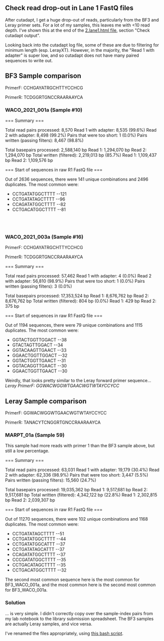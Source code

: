 ## Check read drop-out in Lane 1 FastQ files

After cutadapt, I get a huge drop-out of reads, particularly from the BF3 and Leray primer sets. For a lot of my samples, this leaves me with <10 read depth. I've shown this at the end of the [2.lane1.html file](https://github.com/mfisher5/EGC-Salish-Sea/blob/master/test-lane-1/scripts/2.split.primers.lane1.html), section "Check cutadapt output".

Looking back into the cutadapt log file, some of these are due to filtering for minimum length (esp. LerayXT). However, in the majority, the "Read 1 with adapter" is super low, and so cutadapt does not have many paired sequences to write out.


## BF3 Sample comparison 

PrimerF: CCHGAYATRGCHTTYCCHCG

PrimerR: TCDGGRTGNCCRAARAAYCA


### WACO_2021_001a (Sample #10)

=== Summary ===

Total read pairs processed:              8,570
  Read 1 with adapter:                   8,535 (99.6%)
  Read 2 with adapter:                   8,498 (99.2%)
Pairs that were too short:                   1 (0.0%)
Pairs written (passing filters):         8,467 (98.8%)

Total basepairs processed:     2,588,140 bp
  Read 1:     1,294,070 bp
  Read 2:     1,294,070 bp
Total written (filtered):      2,219,013 bp (85.7%)
  Read 1:     1,109,437 bp
  Read 2:     1,109,576 bp
  
  
  
=== Start of sequences in raw R1 FastQ file ===

Out of 2636 sequences, there were 141 unique combinations and 2496 duplicates.
The most common were:

- CCTGATATGGCTTTT --121
- CCTGATATAGCTTTT --96
- CCAGATATGGCTTTT --82
- CCTGACATGGCTTTT --81

<br>
<br>

### WACO_2021_003a (Sample #16)

PrimerF: CCHGAYATRGCHTTYCCHCG

PrimerR: TCDGGRTGNCCRAARAAYCA

=== Summary ===

Total read pairs processed:             57,462
  Read 1 with adapter:                       4 (0.0%)
  Read 2 with adapter:                  56,810 (98.9%)
Pairs that were too short:                   1 (0.0%)
Pairs written (passing filters):             3 (0.0%)

Total basepairs processed:    17,353,524 bp
  Read 1:     8,676,762 bp
  Read 2:     8,676,762 bp
Total written (filtered):            804 bp (0.0%)
  Read 1:           429 bp
  Read 2:           375 bp

  
  
=== Start of sequences in raw R1 FastQ file ===

Out of 1194 sequences, there were 79 unique combinations and 1115 duplicates.
The most common were:

- GGTACTGGTTGGACT --38
- GTACTAGTTGGACT --34
- GGTACAAGTTGAACT --33
- GGAACTGGTTGGACT --32
- GGTACTGGTTGAACT --31
- GGTACAGGTTGAACT --30
- GGAACTGGTTGAACT --30

Weirdly, that looks pretty similar to the Leray forward primer sequence...
*Leray PrimerF: GGWACWGGWTGAACWGTWTAYCCYCC*

## Leray Sample comparison

PrimerF: GGWACWGGWTGAACWGTWTAYCCYCC

PrimerR: TANACYTCNGGRTGNCCRAARAAYCA

### MARPT_01a (Sample 59)

This sample had more reads with primer 1 than the BF3 sample above, but still a low percentage. 

=== Summary ===

Total read pairs processed:             63,031
  Read 1 with adapter:                  19,179 (30.4%)
  Read 2 with adapter:                  62,336 (98.9%)
Pairs that were too short:               3,447 (5.5%)
Pairs written (passing filters):        15,560 (24.7%)

Total basepairs processed:    19,035,362 bp
  Read 1:     9,517,681 bp
  Read 2:     9,517,681 bp
Total written (filtered):      4,342,122 bp (22.8%)
  Read 1:     2,302,815 bp
  Read 2:     2,039,307 bp

=== Start of sequences in raw R1 FastQ file ===

Out of 11270 sequences, there were 102 unique combinations and 1168 duplicates.
The most common were:
- CCTGATATAGCTTTT --51
- CCTGATATGGCTTTT --44
- CCTGATATGGCATTT --37
- CCTGATATAGCATTT --37
- CCAGATATGGCTTTT --37
- CCCGATATGGCTTTT --35
- CCTGACATAGCTTTT --35
- CCTGACATGGCTTTT --32

The second most common sequence here is the most common for BF3_WACO_001a, and the most common here is the second most common for BF3_WACO_001a. 


### Solution

... is very simple. I didn't correctly copy over the sample-index pairs from my lab notebook to the library submission spreadsheet. The BF3 samples are actually Leray samples, and vice versa. 

I've renamed the files appropriately, using [this bash script]().




